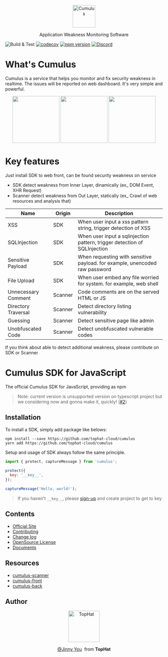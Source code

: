 <p align="center">
  <p align="center">
    <a href="https://cumulus.tophat.cloud" target="_blank">
      <img src="https://jinui.s3.ap-northeast-2.amazonaws.com/tophat/logo.png" alt="Cumulus" height="72">
    </a>
  </p>
  <p align="center">
    Application Weakness Monitoring Software
  </p>
</p>

![Build & Test](https://github.com/tophat-cloud/cumulus/actions/workflows/main.yml/badge.svg)
[![codecov](https://codecov.io/gh/tophat-cloud/cumulus/branch/main/graph/badge.svg?token=HDT8UJHMNN)](https://codecov.io/gh/tophat-cloud/cumulus)
[![npm version](https://img.shields.io/badge/npm-0.0.1-orange)](https://github.com/tophat-cloud/cumulus/releases/tag/v0.0.1)
[![Discord](https://img.shields.io/discord/898906919878668299)](https://discord.gg/BH7h6F2C7N)



# What's Cumulus

Cumulus is a service that helps you monitor and fix security weakness
in realtime. The issues will be reported on web dashboard. It's very simple and powerful.

<p align="center">
  <img src="https://jinui.s3.ap-northeast-2.amazonaws.com/tophat/c1.png" height="150">
  <img src="https://jinui.s3.ap-northeast-2.amazonaws.com/tophat/c2.png" height="150">
  <img src="https://jinui.s3.ap-northeast-2.amazonaws.com/tophat/c3.png" height="150">
</p>

# Key features
Just install SDK to web front, can be found security weakness on service

- SDK detect weakness from Inner Layer, dinamically (ex_ DOM Event, XHR Request)
- Scanner detect weakness from Out Layer, statically (ex_ Crawl of web resources and analysis that)


| Name | Origin | Description |
| ---- | ---- | ---- |
| XSS | SDK | When user input a xss pattern string, trigger detection of XSS
| SQLInjection | SDK | When user input a sqlinjection pattern, trigger detection of SQLInjection
| Sensitive Payload | SDK | When requesting with sensitive payload. for example, unencoded raw password
| File Upload | SDK | When user embed any file worried for system. for example, web shell
| Unnecessary Comment | Scanner | Code comments are on the served HTML or JS
| Directory Traversal | Scanner | Detect directory listing vulnerability
| Guessing | Scanner | Detect sensitive page like admin
| Unobfuscated Code | Scanner | Detect unobfuscated vulnerable codes

If you think about able to detect additional weakness, please contribute on SDK or Scanner

# Cumulus SDK for JavaScript

The official Cumulus SDK for JavaScript, providing as npm

> Note: current version is unsupported version on typescript project but we considering now and gonna make it, quickly! ([#2](https://github.com/tophat-cloud/cumulus/issues/2))

## Installation

To install a SDK, simply add package like belows:

```
npm install --save https://github.com/tophat-cloud/cumulus
yarn add https://github.com/tophat-cloud/cumulus
```

Setup and usage of SDK always follow the same principle.

```javascript
import { protect, captureMessage } from 'cumulus';

protect({
  key: '__key__',
});

captureMessage('Hello, world!');
```

> If you haven't `__key__`, please [sign-up](https://cumulus.tophat.cloud/signup) and create project to get to key

## Contents
- [Official Site](https://cumulus.tophat.cloud)
- [Contributing](https://github.com/tophat-cloud/cumulus/blob/main/CONTRIBUTING.md)
- [Change log](https://github.com/tophat-cloud/cumulus/blob/main/CHANGELOG.md)
- [OpenSource License](https://cumulus.tophat.cloud/license.html)
- [Documents](https://github.com/tophat-cloud/cumulus/wiki)

## Resources
- [cumulus-scanner](https://github.com/tophat-cloud/cumulus-scanner)
- [cumulus-front](https://github.com/tophat-cloud/cumulus-front)
- [cumulus-back](https://github.com/tophat-cloud/cumulus-back)

## Author
<p align="center">
  <p align="center">
    <a href="https://github.com/tophat-cloud" target="_blank">
      <img src="https://jinui.s3.ap-northeast-2.amazonaws.com/tophat/tophat.png" alt="TopHat" height="100">
    </a>
  </p>

  <p align="center">
    <a href="http://github.com/tinyjin" target="_blank">@Jinny You</a>&nbsp from <strong>TopHat</strong>
  </p>
</p>

